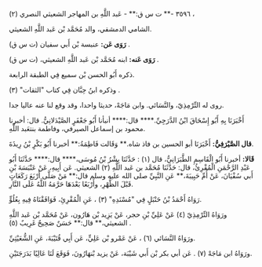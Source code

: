 ٣٥٩٦ -** ت س ق:** - عَبد اللَّهِ بن المهاجر الشعيثي النصري (٢) ،

الشامي الدمشقي، والد مُحَمَّد بْن عَبد اللَّهِ الشعيثي.

**رَوَى عَن:** عنبسة بْن أَبي سفيان (ت س ق) .

**رَوَى عَنه:** ابنه مُحَمَّد بْن عَبد اللَّهِ الشعيثي، (ت س ق) .

ذكره أَبُو الحسن بْن سميع فِي الطبقة الرابعة.

وذكره ابنُ حِبَّان فِي كتاب "الثقات" (٣) .

روى له التِّرْمِذِيّ، والنَّسَائي. وابن مَاجَهْ، حديثا واحدا، وقد وقع لنا عنه عاليا جدا.

أَخْبَرَنَا بِهِ أَبُو إِسْحَاقَ ابْنُ الدَّرَجِيِّ.**** قال:**** أنبأنا أَبُو جَعْفَرٍ الصَّيْدَلانِيُّ. قال: أخبرنا محمود بن إسماعل الصيرفي، وفاطمة بنتعَبد اللَّهِ.

**قال الصَّيْرَفِيُّ:** أَخْبَرَنَا أبو الحسين بن فاذ شاه.** وَقَالت فَاطِمَةُ:** أخبرنا أَبُو بَكْرٍ بْنُ رِيذَةَ.

**قَالا:** أخبرنا أَبُو الْقَاسِمِ الطَّبَرَانِيُّ، قال (١) : حَدَّثَنَا بِشْرُ بْنُ مُوسَى،**** قال:**** حَدَّثَنَا أَبُو عَبْدِ الرَّحْمَنِ الْمُقْرِئُ، قال: حَدَّثَنَا مُحَمَّد بن عَبد اللَّهِ (٢) الشعيثي. عَن أَبِيهِ، عَنْ عَنْبَسَةَ بْنِ أَبي سُفْيَانَ، عَنْ أُمِّ حَبِيبَةَ،** عَنِ النَّبِيِّ صلى الله عليه وسلم قال:** مَنْ صَلَّى أَرْبَعَ رَكَعَاتٍ قَبْلَ الظُّهْرِ، وأَرْبَعًا بَعْدَهَا حَرَّمَهُ اللَّهُ عَلَى النَّارِ.

رَوَاهُ أَحْمَدُ بْنُ حَنْبَلٍ فِي "مُسْنَدِهِ" (٣) ، عَنِ الْمُقْرِئِ، فَوَافَقْنَاهُ فِيهِ بِعُلُوٍّ.

ورَوَاهُ التِّرْمِذِيّ (٤) عَنْ عَلِيِّ بْنِ حجر، عَنْ يَزِيد بْن هَارُون، عَنْ مُحَمَّد بْن عَبد اللَّهِ الشعيثي،** قال:** حَسَنٌ صَحِيحٌ غَرِيبٌ (٥) .

ورَوَاهُ النَّسَائي (٦) ، عَنْ عَمْرو بْن عَلِيٍّ، عَن أَبِي قُتَيْبَةَ، عَنِ الشُّعَيْثِيِّ.

ورَوَاهُ ابن مَاجَهْ (٧) . عَن أبي بكر بْن أَبي شَيْبَة، عَنْ يزيد بْنهَارُونَ، فَوَقَعَ لَنَا عَالِيًا بَدَرَجَتَيْنِ.